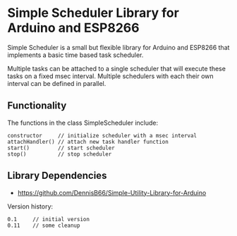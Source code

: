 # Simple Scheduler Library for Arduino and ESP8266

Simple Scheduler is a small but flexible library for Arduino and ESP8266 that implements a basic time based task scheduler.

Multiple tasks can be attached to a single scheduler that will execute these tasks on a fixed msec interval. Multiple schedulers with each their own interval can be defined in parallel.

## Functionality

The functions in the class SimpleScheduler include:
```
constructor     // initialize scheduler with a msec interval
attachHandler() // attach new task handler function
start()         // start scheduler
stop()          // stop scheduler
```

## Library Dependencies

- https://github.com/DennisB66/Simple-Utility-Library-for-Arduino

Version history:
```
0.1	    // initial version
0.11    // some cleanup
```
